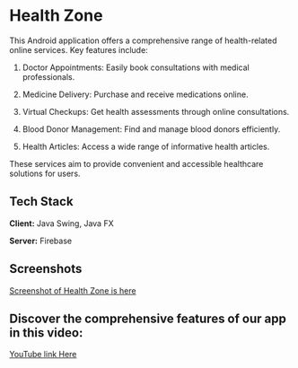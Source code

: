 
# Health Zone

This Android application offers a comprehensive range of health-related online services. Key features include:

 1. Doctor Appointments: 
 Easily book consultations with medical professionals.

 2. Medicine Delivery:
  Purchase and receive medications online.

3. Virtual Checkups:
 Get health assessments through online consultations.

4. Blood Donor Management: 
Find and manage blood donors efficiently.

5. Health Articles: 
  Access a wide range of informative health articles.

These services aim to provide convenient and accessible healthcare solutions for users.  


## Tech Stack

**Client:** Java Swing, Java FX

**Server:** Firebase

## Screenshots
[Screenshot of Health Zone is here](FrontEndPhotos)

## Discover the comprehensive features of our app in this video:

[YouTube link Here](https://youtu.be/JK8ArBV9RE4)

